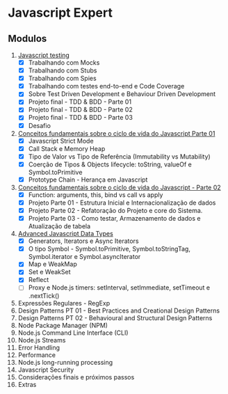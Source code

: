 # Javascript Expert

## Modulos

1. [Javascript testing](./01-javascript-testing)
    - [x] Trabalhando com Mocks
    - [x] Trabalhando com Stubs
    - [x] Trabalhando com Spies
    - [x] Trabalhando com testes end-to-end e Code Coverage
    - [x] Sobre Test Driven Development e Behaviour Driven Development
    - [x] Projeto final - TDD & BDD - Parte 01
    - [x] Projeto final - TDD & BDD - Parte 02
    - [x] Projeto final - TDD & BDD - Parte 03
    - [x] Desafio
2. [Conceitos fundamentais sobre o ciclo de vida do Javascript Parte 01](./02-Conceitos-fundamentais-sobre-o-ciclo-de-vida-do-Javascript-Parte-01)
    - [x] Javascript Strict Mode
    - [x] Call Stack e Memory Heap
    - [x] Tipo de Valor vs Tipo de Referência (Immutability vs Mutability)
    - [x] Coerção de Tipos &amp; Objects lifecycle: toString, valueOf e Symbol.toPrimitive
    - [x] Prototype Chain -  Herança em Javascript
3. [Conceitos fundamentais sobre o ciclo de vida do Javascript - Parte 02](./03-Conceitos-fundamentais-sobre-o-ciclo-de-vida-do-Javascript-Parte-02)
    - [x] Function: arguments, this, bind vs call vs apply
    - [x] Projeto Parte 01 - Estrutura Inicial e Internacionalização de dados
    - [x] Projeto Parte 02 - Refatoração do Projeto e core do Sistema.
    - [x] Projeto Parte 03 - Como testar, Armazenamento de dados e Atualização de tabela
4. [Advanced Javascript Data Types](./04-Advanced-Javascript-Data-Types/)
    - [x] Generators, Iterators e Async Iterators
    - [x] O tipo Symbol - Symbol.toPrimitive, Symbol.toStringTag, Symbol.iterator e Symbol.asyncIterator
    - [x] Map e WeakMap
    - [x] Set e WeakSet
    - [x] Reflect
    - [ ] Proxy e Node.js timers: setInterval, setImmediate, setTimeout e .nextTick()
5. Expressões Regulares - RegExp
6. Design Patterns PT 01 - Best Practices and Creational Design Patterns
7. Design Patterns PT 02 - Behavioural and Structural Design Patterns
8. Node Package Manager (NPM)
9. Node.js Command Line Interface (CLI)
10. Node.js Streams
11. Error Handling
12. Performance 
13. Node.js long-running processing
14. Javascript Security
15. Considerações finais e próximos passos
16. Extras